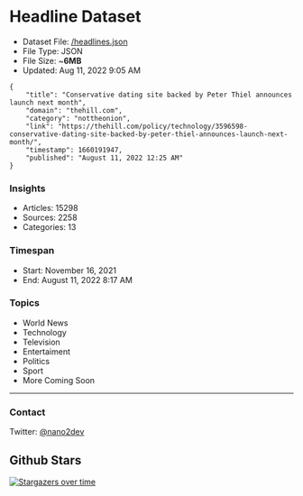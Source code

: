 # Headline Dataset

- Dataset File: [/headlines.json](https://raw.githubusercontent.com/fwd/news/master/headlines.json) 
- File Type: JSON
- File Size: ~**6MB**
- Updated: Aug 11, 2022 9:05 AM

```
{
    "title": "Conservative dating site backed by Peter Thiel announces launch next month",
    "domain": "thehill.com",
    "category": "nottheonion",
    "link": "https://thehill.com/policy/technology/3596598-conservative-dating-site-backed-by-peter-thiel-announces-launch-next-month/",
    "timestamp": 1660191947,
    "published": "August 11, 2022 12:25 AM"
}
```

### Insights

- Articles: 15298
- Sources: 2258
- Categories: 13

### Timespan

- Start: November 16, 2021
- End: August 11, 2022 8:17 AM

### Topics

- World News
- Technology
- Television
- Entertaiment
- Politics
- Sport
- More Coming Soon

---

### Contact 

Twitter: [@nano2dev](https://twitter.com/nano2dev)

## Github Stars

[![Stargazers over time](https://starchart.cc/fwd/news.svg)](https://starchart.cc/fwd/news)
	